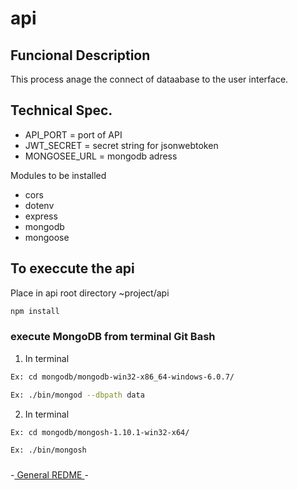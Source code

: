 # api

## Funcional Description
This process anage the connect of dataabase to the user interface.


## Technical  Spec.
- API_PORT = port of API
- JWT_SECRET = secret string for jsonwebtoken
- MONGOSEE_URL = mongodb adress

Modules to be installed
- cors
- dotenv
- express
- mongodb
- mongoose


## To execcute the api

Place in api root directory ~project/api

```sh
npm install
```
### execute MongoDB from terminal Git Bash
1. In terminal
```sh
Ex: cd mongodb/mongodb-win32-x86_64-windows-6.0.7/
```
```sh
Ex: ./bin/mongod --dbpath data
```
2. In terminal
```sh
Ex: cd mongodb/mongosh-1.10.1-win32-x64/
```
```sh
Ex: ./bin/mongosh
```
###
-[ General REDME ](../../README.md)-